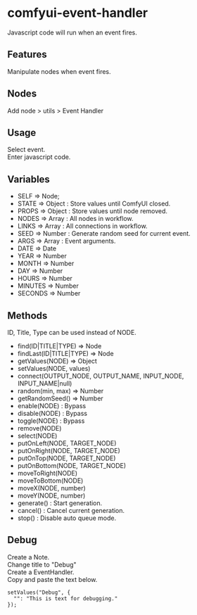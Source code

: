 # comfyui-event-handler
Javascript code will run when an event fires.  

## Features  
Manipulate nodes when event fires.  

## Nodes  
Add node > utils > Event Handler  

## Usage  
Select event.  
Enter javascript code.  

## Variables  
- SELF => Node;
- STATE => Object : Store values until ComfyUI closed.
- PROPS => Object : Store values until node removed.
- NODES => Array : All nodes in workflow.
- LINKS => Array : All connections in workflow.
- SEED => Number : Generate random seed for current event.
- ARGS => Array : Event arguments.
- DATE => Date
- YEAR => Number
- MONTH => Number
- DAY => Number
- HOURS => Number
- MINUTES => Number
- SECONDS => Number

## Methods  
ID, Title, Type can be used instead of NODE.  

- find(ID|TITLE|TYPE) => Node
- findLast(ID|TITLE|TYPE) => Node
- getValues(NODE) => Object
- setValues(NODE, values)
- connect(OUTPUT_NODE, OUTPUT_NAME, INPUT_NODE, INPUT_NAME|null)
- random(min, max) => Number
- getRandomSeed() => Number
- enable(NODE) : Bypass
- disable(NODE) : Bypass
- toggle(NODE) : Bypass
- remove(NODE)
- select(NODE)
- putOnLeft(NODE, TARGET_NODE)
- putOnRight(NODE, TARGET_NODE)
- putOnTop(NODE, TARGET_NODE)
- putOnBottom(NODE, TARGET_NODE)
- moveToRight(NODE)
- moveToBottom(NODE)
- moveX(NODE, number)
- moveY(NODE, number)
- generate() : Start generation.
- cancel() : Cancel current generation.
- stop() : Disable auto queue mode.

## Debug  
Create a Note.  
Change title to "Debug"  
Create a EventHandler.  
Copy and paste the text below.  

```
setValues("Debug", {
  "": "This is text for debugging."
});
```

